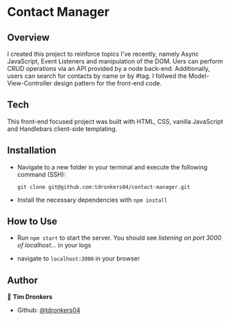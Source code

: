 <h1>Contact Manager</h1>

## Overview

 I created this project to reinforce topics I've recently, namely Async JavaScript, Event Listeners and manipulation of the DOM. Uers can perform CRUD operations via an API provided by a node back-end. Additionally, users can search for contacts by name or by #tag. I follwed the Model-View-Controller design pattern for the front-end code.

## Tech

This front-end focused project was built with HTML, CSS, vanilla JavaScript and Handlebars client-side templating.

## Installation

- Navigate to a new folder in your terminal and execute the following command (SSH):

  `git clone git@github.com:tdronkers04/contact-manager.git`

- Install the necessary dependencies with `npm install`

## How to Use

- Run `npm start` to start the server. You should see *listening on port 3000 of localhost...* in your logs

- navigate to `localhost:3000` in your browser

## Author

👤 **Tim Dronkers**

* Github: [@tdronkers04](https://github.com/tdronkers04)